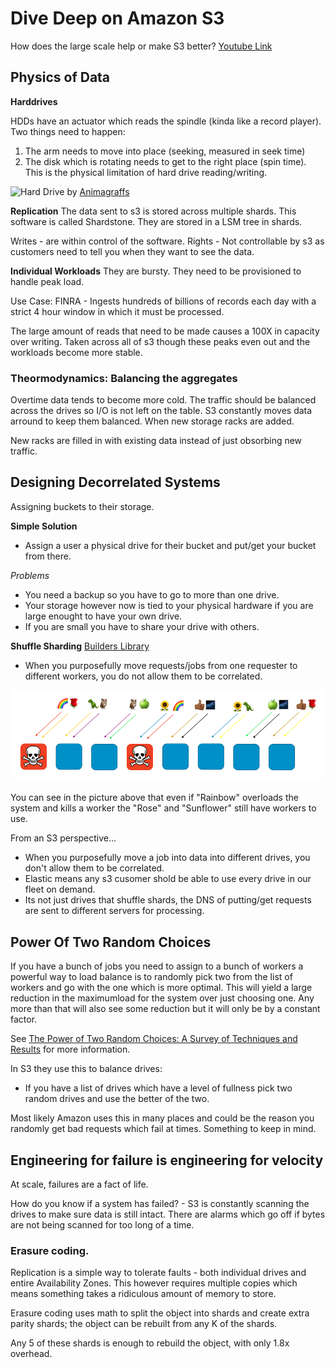# Dive Deep on Amazon S3

How does the large scale help or make S3 better?
[Youtube Link](https://www.youtube.com/watch?v=NXehLy7IiPM)

## Physics of Data
**Harddrives**

HDDs have an actuator which reads the spindle (kinda like a record player). Two things need to happen:
1) The arm needs to move into place (seeking, measured in seek time)
2) The disk which is rotating needs to get to the right place (spin time).
This is the physical limitation of hard drive reading/writing.

![Hard Drive](https://animagraffs.com/wp-content/uploads/how-hard-disk-drives-work-1.png)
by [Animagraffs](https://animagraffs.com/hard-disk-drive/#embed-code)

**Replication**
The data sent to s3 is stored across multiple shards. This software is called Shardstone. They are stored in a LSM tree in shards.

Writes - are within control of the software.
Rights - Not controllable by s3 as customers need to tell you when they want to see the data.

**Individual Workloads**
They are bursty. They need to be provisioned to handle peak load.

Use Case:
FINRA - Ingests hundreds of billions of records each day with a strict 4 hour window in which it must be processed.

The large amount of reads that need to be made causes a 100X in capacity over writing. Taken across all of s3 though these peaks even out and the workloads become more stable.

### Theormodynamics: Balancing the aggregates

Overtime data tends to become more cold. The traffic should be balanced across the drives so
I/O is not left on the table. S3 constantly moves data arround to keep them balanced. When new storage racks are added.

New racks are filled in with existing data instead of just obsorbing new traffic.

## Designing Decorrelated Systems
Assigning buckets to their storage.

**Simple Solution**
* Assign a user a physical drive for their bucket and put/get your bucket from there.

*Problems*
* You need a backup so you have to go to more than one drive.
* Your storage however now is tied to your physical hardware if you are large enought to have your own drive.
* If you are small you have to share your drive with others.

**Shuffle Sharding**
[Builders Library](https://aws.amazon.com/builders-library/workload-isolation-using-shuffle-sharding/)

* When you purposefully move requests/jobs from one requester to different workers, you do not allow them to be correlated.

![Shuffle Sharding Picture](shuffle_sharding.png "Example of shuffle sharding")

You can see in the picture above that even if "Rainbow" overloads the system and kills a worker the "Rose" and "Sunflower" still
have workers to use.

From an S3 perspective...

* When you purposefully move a job into data into different drives, you don't allow them to be correlated.
* Elastic means any s3 cusomer shold be able to use every drive in our fleet on demand.
* Its not just drives that shuffle shards, the DNS of putting/get requests are sent to different servers for processing.

## Power Of Two Random Choices
If you have a bunch of jobs you need to assign to a bunch of workers a powerful way to load balance is to randomly pick two from the list of workers and go with the one which is more optimal. This will yield a large reduction in the maximumload for the system over just choosing one. Any more than that will also see some reduction but it will only be by a constant factor. 

See [The Power of Two Random Choices: A Survey of Techniques and Results](https://www.eecs.harvard.edu/~michaelm/postscripts/handbook2001.pdf) for more information.

In S3 they use this to balance drives:
* If you have a list of drives which have a level of fullness pick two random drives and use the better of the two.

Most likely Amazon uses this in many places and could be the reason you randomly get bad requests which fail at times. Something to keep in mind.

## Engineering for failure is engineering for velocity
At scale, failures are a fact of life.

How do you know if a system has failed? - S3 is constantly scanning the drives to make sure data is still intact. There are alarms which go off if bytes are not being scanned for too long of a time.

### Erasure coding.

Replication is a simple way to tolerate faults - both individual drives and entire Availability Zones.
This however requires multiple copies which means something takes a ridiculous amount of memory to store.

Erasure coding uses math to split the object into shards and create extra parity shards; the object can be rebuilt from any K of the shards.

Any 5 of these shards is enough to rebuild the object, with only 1.8x overhead.
